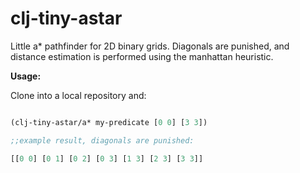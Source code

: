 clj-tiny-astar
==============

Little a* pathfinder for 2D binary grids. Diagonals are punished, and distance estimation is performed using the manhattan heuristic.

**Usage:**

Clone into a local repository and:

```clojure

(clj-tiny-astar/a* my-predicate [0 0] [3 3])

;;example result, diagonals are punished:

[[0 0] [0 1] [0 2] [0 3] [1 3] [2 3] [3 3]]

```




